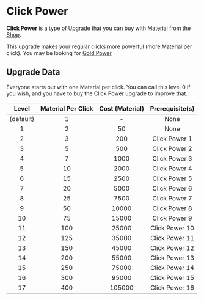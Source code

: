 # Click Power
**Click Power** is a type of [Upgrade](/upgrades/) that you can buy with 
[Material](/game/material.md) from the [Shop](/game/shop.md).

This upgrade makes your regular clicks more powerful (more Material per click). You may 
be looking for [Gold Power](/upgrades/gold-power.md)

## Upgrade Data
Everyone starts out with one Material per click. You can call this level 0 if you wish,
and you have to buy the Click Power upgrade to improve that.

|   Level   | Material Per Click | Cost (Material) | Prerequisite(s) |
|:---------:|:------------------:|:---------------:|:---------------:|
| (default) |          1         |        -        |       None      |
|     1     |          2         |        50       |       None      |
|     2     |          3         |       200       |  Click Power 1  |
|     3     |          5         |       500       |  Click Power 2  |
|     4     |          7         |       1000      |  Click Power 3  |
|     5     |         10         |       2000      |  Click Power 4  |
|     6     |         15         |       2500      |  Click Power 5  |
|     7     |         20         |       5000      |  Click Power 6  |
|     8     |         25         |       7500      |  Click Power 7  |
|     9     |         50         |      10000      |  Click Power 8  |
|     10    |         75         |      15000      |  Click Power 9  |
|     11    |         100        |      25000      |  Click Power 10 |
|     12    |         125        |      35000      |  Click Power 11 |
|     13    |         150        |      45000      |  Click Power 12 |
|     14    |         200        |      55000      |  Click Power 13 |
|     15    |         250        |      75000      |  Click Power 14 |
|     16    |         300        |      95000      |  Click Power 15 |
|     17    |         400        |      105000     |  Click Power 16 |
